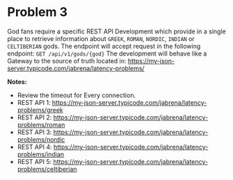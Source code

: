 # Problem 3

God fans require a specific REST API Development which provide in a single place to retrieve information about  `GREEK`, `ROMAN`, `NORDIC`, `INDIAN` or `CELTIBERIAN` gods. 
The endpoint will accept request in the following endpoint: `GET /api/v1/gods/{god}`
The development will behave like a Gateway to the source of truth located in: https://my-json-server.typicode.com/jabrena/latency-problems/

**Notes:**

- Review the timeout for Every connection.
- REST API 1: https://my-json-server.typicode.com/jabrena/latency-problems/greek
- REST API 2: https://my-json-server.typicode.com/jabrena/latency-problems/roman
- REST API 3: https://my-json-server.typicode.com/jabrena/latency-problems/nordic
- REST API 4: https://my-json-server.typicode.com/jabrena/latency-problems/indian
- REST API 5: https://my-json-server.typicode.com/jabrena/latency-problems/celtiberian

